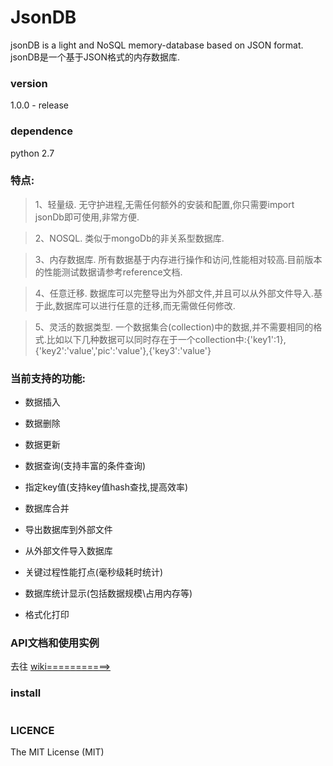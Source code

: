 # JsonDB


jsonDB is a light and NoSQL memory-database based on JSON format.
jsonDB是一个基于JSON格式的内存数据库.

### version

1.0.0 - release

### dependence

python 2.7

### 特点:
>1、轻量级. 无守护进程,无需任何额外的安装和配置,你只需要import jsonDb即可使用,非常方便.


>2、NOSQL. 类似于mongoDb的非关系型数据库.


>3、内存数据库. 所有数据基于内存进行操作和访问,性能相对较高.目前版本的性能测试数据请参考reference文档.


>4、任意迁移. 数据库可以完整导出为外部文件,并且可以从外部文件导入.基于此,数据库可以进行任意的迁移,而无需做任何修改.


>5、灵活的数据类型. 一个数据集合(collection)中的数据,并不需要相同的格式.比如以下几种数据可以同时存在于一个collection中:{'key1':1},{'key2':'value','pic':'value'},{'key3':'value'}


### 当前支持的功能:

* 数据插入

* 数据删除

* 数据更新

* 数据查询(支持丰富的条件查询)

* 指定key值(支持key值hash查找,提高效率)

* 数据库合并

* 导出数据库到外部文件

* 从外部文件导入数据库

* 关键过程性能打点(毫秒级耗时统计)

* 数据库统计显示(包括数据规模\占用内存等)

* 格式化打印



### API文档和使用实例

去往    [wiki===========>](http://链接网址)


### install

```> python setup.py install
```

### LICENCE
The MIT License (MIT)


